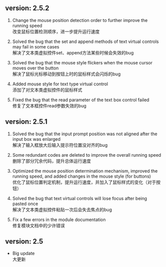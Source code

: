 version: 2.5.2
--------------

1. Change the mouse position detection order to further improve the running speed  
改变鼠标位置检测顺序，进一步提升运行速度

2. Solved the bug that the set and append methods of text virtual controls may fail in some cases  
解决了文本类虚拟控件set、append方法某些时候会失效的bug

3. Solved the bug that the mouse style flickers when the mouse cursor moves over the button  
解决了鼠标光标移动到按钮上时的鼠标样式会闪烁的bug

4. Added mouse style for text type virtual control  
添加了对文本类虚拟控件的鼠标样式

5. Fixed the bug that the read parameter of the text box control failed  
修复了文本框控件read参数失效的bug

version: 2.5.1
--------------

1. Solved the bug that the input prompt position was not aligned after the input box was enlarged  
解决了输入框放大后输入提示符位置没对齐的bug

2. Some redundant codes are deleted to improve the overall running speed  
删除了部分冗余代码，提升总体运行速度

3. Optimized the mouse position determination mechanism, improved the running speed, and added changes in the mouse style (for buttons)  
优化了鼠标位置判定机制，提升运行速度，并加入了鼠标样式的变化（对于按钮）

4. Solved the bug that text virtual controls will lose focus after being pasted once  
解决了文本类虚拟控件粘贴一次后会失去焦点的bug

5. Fix a few errors in the module documentation  
修复模块文档中的少许错误

version: 2.5
------------

* Big update  
大更新

